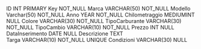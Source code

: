 ID              INT PRIMARY Key NOT_NULL
Marca           VARCHAR(50) NOT_NULL
Modello         Varchar(50) NOT_NULL
Anno            YEAR        NOT_NULL
Chilometraggio  MEDIUMINT   NULL
Colore          VARCHAR(30) NOT_NULL
TipoCarburante  VARCHAR(30) NOT_NULL
TipoCambio      VARCHAR(10) NOT_NULL
Prezzo          INT         NULL
DataInserimento DATE        NULL
Descrizione     TEXT        
Targa           VARCHAR(10) NOT_NULL    UNIQUE
Condizioni      VARCHAR(30) NULL
